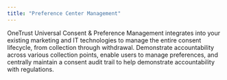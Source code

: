 ```yaml
---
title: "Preference Center Management"
---
```


OneTrust Universal Consent & Preference Management integrates into your existing marketing and IT technologies to manage the entire consent lifecycle, from collection through withdrawal. Demonstrate accountability across various collection points, enable users to manage preferences, and centrally maintain a consent audit trail to help demonstrate accountability with regulations.

